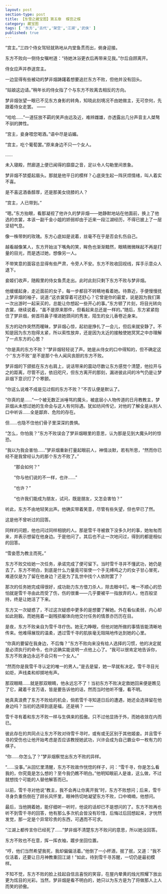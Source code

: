 ```yaml
---
layout: post
section-type: post
title: 【东雪之藏宝图】第五章  蝶宫之蝶
category: 藏宝图
tags: [ '东方','古代','架空','江湖','武侠' ]
published: true
---
```

“宫主。”三四个侍女驾轻就熟地从内堂鱼贯而出，俯身迎接。

东方不败向一侧侍女嘱咐道：“待她沐浴更衣后再带来见我。”尔后自顾离开。

侍女应声并恭送宫主。

一边显得有些被动的梦非烟踌躇着想要追拦东方不败，但他并没有回头。

“姑娘这边请。”稍年长的侍女指了个与东方不败离去相反的方向。

梦非烟张望一眼已不见东方身影的转角，知晓此刻境况不由她做主，无可奈何，先跟着侍女走罢。
——

“哈哈……”一道狂放不羁的笑声由远及近，难辨雌雄，亦透露出几分声音主人桀骜不驯的脾性。

“宫主，妾身喂您喝酒。”语中尽是谄媚。

“宫主，吃个葡萄罢。”原来身边不只一个女人。

……

未入寝殿，然廊道上便已闻得的靡靡之音，足以令人勾勒里间景象。

梦非烟不禁蹙起眉头。那就是他平日的模样？心底突生起一阵厌烦情绪，叫人着实不喜。

是不喜这酒香醇厚，还是那美女绕膝的人？

“宫主，人已带到。”

“嗯。”东方抬眼，看那凝视了他许久的梦非烟——她静默地站在他面前，换上了他选的衣裳，本该一副千金小姐的娇弱却由于近来一段江湖经历，不得已披上了一层坚韧气息。

像一株带刺的玫瑰。东方心底如是说着，丝毫不在乎是否会扎伤自己。

越看越像某人，东方开始淡下嘴角的笑，眸色也渐渐黯然，眼睛微微眯起不再是打量的目光，而是透过她，想像另一人。

不带笑意的面容总显得有些严肃，令旁人不安。东方不败收回视线，挥手示意众人退下。

妾姬们收声，随殿里的侍女鱼贯走出。此时此刻只剩下东方不败与梦非烟。

他缓缓起身，走近面前的女子，每一步都目不转睛地看着她。待靠近，手便慢慢抚上梦非烟的袖子，说道:“这衣裳穿着可还舒心？它曾是你的最爱，说是因为我们第一次出游时一起采买的，总能让你想起一些开心的事。”东方顿了片刻，将目光转向衣裳，继续说着，“虽不是原来那件，但看起来总还是一样的。”随后，东方紧紧抱住了梦非烟，俯首将鼻子埋进她颈间的秀发，陌生的女儿香卷近身来。

东方的动作突然而暧昧，梦非烟心惊，起初是挣扎了一会儿，但后来就安静了。不知是因为东方抱得太紧，所以索性放弃，还是因为太近的接触使她冥冥之中亦理解了一点东方的心思？

“你是真的东方不败？”梦非烟轻轻说了声。她是从侍女的口中得知的，但不确定这个''东方不败''是不是那个令人闻风丧胆的东方不败。

梦非烟的下颌抵在东方右肩上，说话带来的震动尽数让东方感觉个清楚，他拉开与之的距离，尽管不远，依旧咫尺，但东方离开的那刻，漏进彼此间的冷气仍是让梦非烟下意识打了个寒颤。

“你这么说难不成是见过假的东方不败？”不否认便是默认了。

“你真的是……”一个被无数正派唾骂的魔头，被底层小人物传道的日月教教主，梦非烟从未想过她的生命会与这人有何际遇。犹如坊间传记，对他的了解全是从别人口中听诉……全是鄙弃、危险的存在。

但……也隐不住他们骨子里深深的畏惧。

“怎么，你怕我？”东方不败误会了梦非烟眼里的意思，认为那是见到大魔头时的惊恐。

“我以为我会害怕……”梦非烟重新打量起眼前人，神情淡默，若有所思，“然而你已经不是我曾经认为的那个东方不败了。”

　　“那会如何？”

　　“你与他们说的不一样，也许……”

　　“也许？”

　　“也许我们能成为朋友，试问，既是朋友，又怎会害怕？”

听此，东方不由地轻笑出声。他确实带着笑意，尽管有些失望，但也早已了然。

这是他不曾听过的回答。

同样的问题，他也问过同样相貌的人。那是雪千寻被救下没多久时的事，她匆匆而来，并表示想留在他身边。于是他问了。其后也不止一次地问过，得到的都是相似的回答。

“雪妾愿为教主而死。”

东方不败交给她一次任务，承诺完成了便可留下。当时雪千寻并不懂武功，她仍是去了。东方不明白，到底是什么力量竟可驱使一个手无缚鸡之力的女子甘心冒死，难道仅是为了留在他身边？还是为了乱世中找个人依附罢了？

那次的任务她完成得很好，成功助力东方借刀杀人，除去眼中钉。唯一不顺心的恐怕就是雪千寻由此而受了伤，伤的很重——几乎要被平一指放弃的人，他百般坚持，终是让她活了下来。

东方又一次疑惑了，不过这次疑惑中更多的是想要了解她。外在看似柔弱，内心却如此刚毅。而她拖着一副残损躯体向他交付任务的情景亦历历在目。

是夜，东方不败亲自为雪千寻疗伤。她无力睁眼，但他对她所做的事情皆能清晰地传来。他难得展现的温柔，透过雪千寻的肌肤毫无阻隔地传达到她的心里。

“你真的要留在我身边，不后悔？”东方不败向来没有给人选择的习惯，他的决定就是必须执行的命令，也许这确实能说明一点他上心了。“我可以很肯定地告诉你，东方不败身边永远不会只有一个女人。”

“然而你是我雪千寻认定的唯一的男人。”是去是留，她一早就有决定。雪千寻目光如炬，声线柔和却掷地有声。

那双眼睛……就是那双眼睛，他永远忘不了！当初东方不败决定救她回来便是瞧见了它，藏着千言万语，皆是要告诉他的话，然而当时他听不懂，看不明。

她真真浪费了东方不败给的机会，倘若雪千寻知道日后的遭遇，她还会选择留在他身边吗？当初的选择到底是福，还是祸？
——

雪千寻有着和东方不败一样与生俱来的孤傲。只不过他显扬于外，而她收敛在内而已。

彼此存在的共同点让东方不败对待雪千寻时，或有或无区别于其他姬妾。并且雪千寻的受伤也让他开始考虑是否应该教授她武功，兴许会成为自己霸业中一枚有力的棋子。

“你……你怎么了？”梦非烟察觉出东方不败的异样。

“……没事。”从回忆里清醒，东方不败故作恍惚的样子，问：“雪千寻，你是怎么看我的，你究竟是怎么想的？至今我仍瞧不明白。”他明知眼前人是谁，这么做，不过就想找个可能的人替他解答而已。

以前，雪千寻对他说“教主，我不会再让你离开我”时，东方不败想问；后来，雪千寻身负重伤倒在了顾长风怀里，眼神热切地凝望东方不败，口中喃喃，他想问。

最后，当他拥着她，能仔细听一听时，他说的话却已不是想问的了。东方不败再也听不到雪千寻的回答，他有那么多次机会皆没有珍惜，后悔过后回想起来，才恍然发觉，那一定是个异常珍贵的东西，可遇而不可求。

“江湖上都传言你已经死了……”梦非烟不清楚东方不败问的意思，所以她没回答。

东方不败也不在意，挥一挥衣袖，踱步坐回位置。

“哼，他们当然希望我死，我却偏偏活着。”他倒了一小杯酒，抿了抿，又道：“我不仅活着，还要让日月神教重回江湖！”如此，待到雪千寻苏醒，一切仍是最初模样。

不知不觉，东方不败的脸上挂起自信且喜悦的笑容，在屋内晕黄的烛光照耀下放出更为炫目的光彩。当然，梦非烟是看不明白的，她只以为东方是为了将做那人上人而笑的骄傲。

